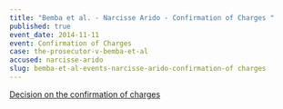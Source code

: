 ```yaml
---
title: "Bemba et al. - Narcisse Arido - Confirmation of Charges "
published: true
event_date: 2014-11-11
event: Confirmation of Charges
case: the-prosecutor-v-bemba-et-al
accused: narcisse-arido
slug: bemba-et-al-events-narcisse-arido-confirmation-of charges
---
```


[Decision on the confirmation of charges](http://www.icc-cpi.int/iccdocs/doc/doc1857534.pdf)[](http://www.icc-cpi.int/en_menus/icc/situations%20and%20cases/situations/situation%20icc%200105/related%20cases/ICC-0105-0113/court-records/chambers/ptcII/Pages/749.aspx)

